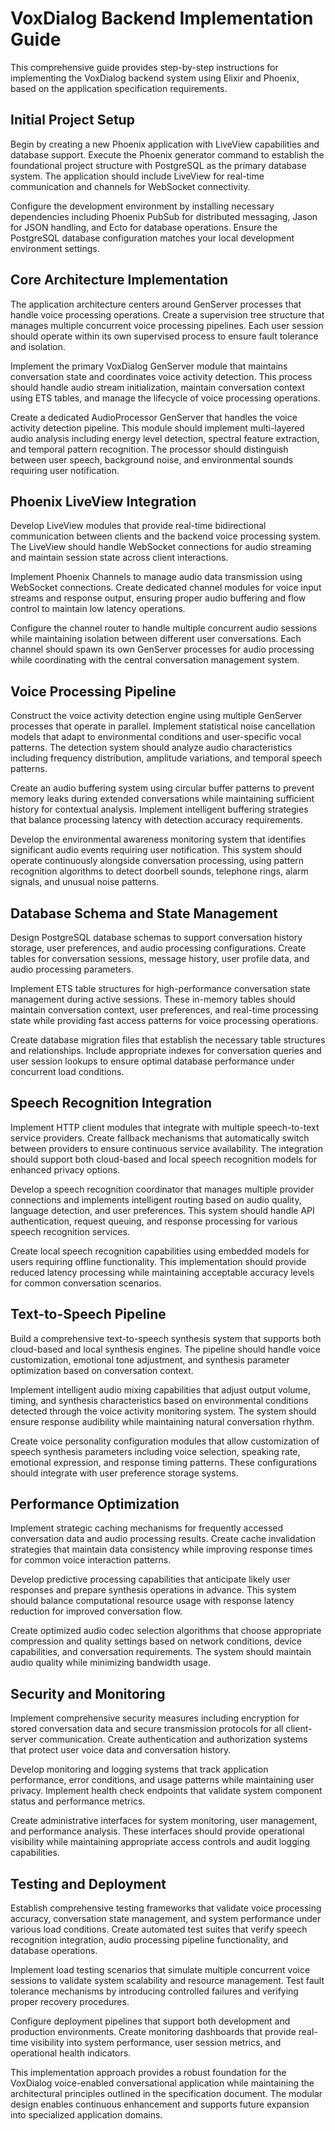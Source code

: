 # VoxDialog Backend Implementation Guide

This comprehensive guide provides step-by-step instructions for implementing the VoxDialog backend system using Elixir and Phoenix, based on the application specification requirements.

## Initial Project Setup

Begin by creating a new Phoenix application with LiveView capabilities and database support. Execute the Phoenix generator command to establish the foundational project structure with PostgreSQL as the primary database system. The application should include LiveView for real-time communication and channels for WebSocket connectivity.

Configure the development environment by installing necessary dependencies including Phoenix PubSub for distributed messaging, Jason for JSON handling, and Ecto for database operations. Ensure the PostgreSQL database configuration matches your local development environment settings.

## Core Architecture Implementation

The application architecture centers around GenServer processes that handle voice processing operations. Create a supervision tree structure that manages multiple concurrent voice processing pipelines. Each user session should operate within its own supervised process to ensure fault tolerance and isolation.

Implement the primary VoxDialog GenServer module that maintains conversation state and coordinates voice activity detection. This process should handle audio stream initialization, maintain conversation context using ETS tables, and manage the lifecycle of voice processing operations.

Create a dedicated AudioProcessor GenServer that handles the voice activity detection pipeline. This module should implement multi-layered audio analysis including energy level detection, spectral feature extraction, and temporal pattern recognition. The processor should distinguish between user speech, background noise, and environmental sounds requiring user notification.

## Phoenix LiveView Integration

Develop LiveView modules that provide real-time bidirectional communication between clients and the backend voice processing system. The LiveView should handle WebSocket connections for audio streaming and maintain session state across client interactions.

Implement Phoenix Channels to manage audio data transmission using WebSocket connections. Create dedicated channel modules for voice input streams and response output, ensuring proper audio buffering and flow control to maintain low latency operations.

Configure the channel router to handle multiple concurrent audio sessions while maintaining isolation between different user conversations. Each channel should spawn its own GenServer processes for audio processing while coordinating with the central conversation management system.

## Voice Processing Pipeline

Construct the voice activity detection engine using multiple GenServer processes that operate in parallel. Implement statistical noise cancellation models that adapt to environmental conditions and user-specific vocal patterns. The detection system should analyze audio characteristics including frequency distribution, amplitude variations, and temporal speech patterns.

Create an audio buffering system using circular buffer patterns to prevent memory leaks during extended conversations while maintaining sufficient history for contextual analysis. Implement intelligent buffering strategies that balance processing latency with detection accuracy requirements.

Develop the environmental awareness monitoring system that identifies significant audio events requiring user notification. This system should operate continuously alongside conversation processing, using pattern recognition algorithms to detect doorbell sounds, telephone rings, alarm signals, and unusual noise patterns.

## Database Schema and State Management

Design PostgreSQL database schemas to support conversation history storage, user preferences, and audio processing configurations. Create tables for conversation sessions, message history, user profile data, and audio processing parameters.

Implement ETS table structures for high-performance conversation state management during active sessions. These in-memory tables should maintain conversation context, user preferences, and real-time processing state while providing fast access patterns for voice processing operations.

Create database migration files that establish the necessary table structures and relationships. Include appropriate indexes for conversation queries and user session lookups to ensure optimal database performance under concurrent load conditions.

## Speech Recognition Integration

Implement HTTP client modules that integrate with multiple speech-to-text service providers. Create fallback mechanisms that automatically switch between providers to ensure continuous service availability. The integration should support both cloud-based and local speech recognition models for enhanced privacy options.

Develop a speech recognition coordinator that manages multiple provider connections and implements intelligent routing based on audio quality, language detection, and user preferences. This system should handle API authentication, request queuing, and response processing for various speech recognition services.

Create local speech recognition capabilities using embedded models for users requiring offline functionality. This implementation should provide reduced latency processing while maintaining acceptable accuracy levels for common conversation scenarios.

## Text-to-Speech Pipeline

Build a comprehensive text-to-speech synthesis system that supports both cloud-based and local synthesis engines. The pipeline should handle voice customization, emotional tone adjustment, and synthesis parameter optimization based on conversation context.

Implement intelligent audio mixing capabilities that adjust output volume, timing, and synthesis characteristics based on environmental conditions detected through the voice activity monitoring system. The system should ensure response audibility while maintaining natural conversation rhythm.

Create voice personality configuration modules that allow customization of speech synthesis parameters including voice selection, speaking rate, emotional expression, and response timing patterns. These configurations should integrate with user preference storage systems.

## Performance Optimization

Implement strategic caching mechanisms for frequently accessed conversation data and audio processing results. Create cache invalidation strategies that maintain data consistency while improving response times for common voice interaction patterns.

Develop predictive processing capabilities that anticipate likely user responses and prepare synthesis operations in advance. This system should balance computational resource usage with response latency reduction for improved conversation flow.

Create optimized audio codec selection algorithms that choose appropriate compression and quality settings based on network conditions, device capabilities, and conversation requirements. The system should maintain audio quality while minimizing bandwidth usage.

## Security and Monitoring

Implement comprehensive security measures including encryption for stored conversation data and secure transmission protocols for all client-server communication. Create authentication and authorization systems that protect user voice data and conversation history.

Develop monitoring and logging systems that track application performance, error conditions, and usage patterns while maintaining user privacy. Implement health check endpoints that validate system component status and performance metrics.

Create administrative interfaces for system monitoring, user management, and performance analysis. These interfaces should provide operational visibility while maintaining appropriate access controls and audit logging capabilities.

## Testing and Deployment

Establish comprehensive testing frameworks that validate voice processing accuracy, conversation state management, and system performance under various load conditions. Create automated test suites that verify speech recognition integration, audio processing pipeline functionality, and database operations.

Implement load testing scenarios that simulate multiple concurrent voice sessions to validate system scalability and resource management. Test fault tolerance mechanisms by introducing controlled failures and verifying proper recovery procedures.

Configure deployment pipelines that support both development and production environments. Create monitoring dashboards that provide real-time visibility into system performance, user session metrics, and operational health indicators.

This implementation approach provides a robust foundation for the VoxDialog voice-enabled conversational application while maintaining the architectural principles outlined in the specification document. The modular design enables continuous enhancement and supports future expansion into specialized application domains.

